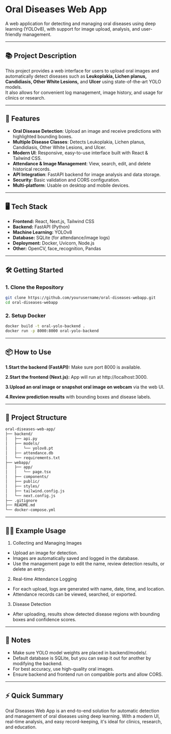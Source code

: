 # Oral Diseases Web App

A web application for detecting and managing oral diseases using deep learning (YOLOv8), with support for image upload, analysis, and user-friendly management.

---

## 📚 Project Description

This project provides a web interface for users to upload oral images and automatically detect diseases such as **Leukoplakia, Lichen planus, Candidiasis, Other White Lesions,** and **Ulcer** using state-of-the-art YOLO models.  
It also allows for convenient log management, image history, and usage for clinics or research.

---

## 🚀 Features

- **Oral Disease Detection**: Upload an image and receive predictions with highlighted bounding boxes.
- **Multiple Disease Classes**: Detects Leukoplakia, Lichen planus, Candidiasis, Other White Lesions, and Ulcer.
- **Modern UI**: Responsive, easy-to-use interface built with React & Tailwind CSS.
- **Attendance & Image Management**: View, search, edit, and delete historical records.
- **API Integration**: FastAPI backend for image analysis and data storage.
- **Security**: Basic validation and CORS configuration.
- **Multi-platform**: Usable on desktop and mobile devices.

---

## 🖥️ Tech Stack

- **Frontend:** React, Next.js, Tailwind CSS
- **Backend:** FastAPI (Python)
- **Machine Learning:** YOLOv8
- **Database:** SQLite (for attendance/image logs)
- **Deployment:** Docker, Uvicorn, Node.js
- **Other:** OpenCV, face_recognition, Pandas

---

## 🛠️ Getting Started

### 1. Clone the Repository

```bash
git clone https://github.com/yourusername/oral-diseases-webapp.git
cd oral-diseases-webapp
```

### 2. Setup Docker

```bash
docker build -t oral-yolo-backend .
docker run -p 8000:8000 oral-yolo-backend
```
---

## 📦 How to Use

**1.Start the backend (FastAPI):** Make sure port 8000 is available.

**2.Start the frontend (Next.js):** App will run at http://localhost:3000.

**3.Upload an oral image or snapshot oral image on webcam** via the web UI.

**4.Review prediction results** with bounding boxes and disease labels.

---

## 📁 Project Structure

```bash
oral-diseases-web-app/
├── backend/
│   ├── api.py
│   ├── models/
│   │   └── yolov8.pt
│   ├── attendance.db
│   └── requirements.txt
├── webapp/
│   ├── app/
│   │   └── page.tsx
│   ├── components/
│   ├── public/
│   ├── styles/
│   ├── tailwind.config.js
│   └── next.config.js
├── .gitignore
├── README.md
└── docker-compose.yml
```
---

## 🧑‍💻 Example Usage

1. Collecting and Managing Images
- Upload an image for detection.
- Images are automatically saved and logged in the database.
- Use the management page to edit the name, review detection results, or delete an entry.

2. Real-time Attendance Logging
- For each upload, logs are generated with name, date, time, and location.
- Attendance records can be viewed, searched, or exported.

3. Disease Detection
- After uploading, results show detected disease regions with bounding boxes and confidence scores.

---

## 📝 Notes
- Make sure YOLO model weights are placed in backend/models/.
- Default database is SQLite, but you can swap it out for another by modifying the backend.
- For best accuracy, use high-quality oral images.
- Ensure backend and frontend run on compatible ports and allow CORS.

---

## ⚡ Quick Summary
Oral Diseases Web App is an end-to-end solution for automatic detection and management of oral diseases using deep learning.
With a modern UI, real-time analysis, and easy record-keeping, it's ideal for clinics, research, and education.

